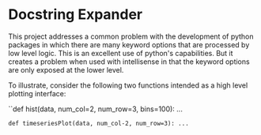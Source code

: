 # Docstring Expander

This project addresses a common problem with the development of python packages in which there are many keyword options that are processed by low level logic. This is an excellent use of python's capabilities.
But it creates a problem when used with intellisense in that the keyword options are only exposed at the lower level.

To illustrate, consider the following two functions intended as a high level plotting interface:

``def hist(data, num_col=2, num_row=3, bins=100):
  ...
  
``def timeseriesPlot(data, num_col-2, num_row=3):
  ...
 ``
